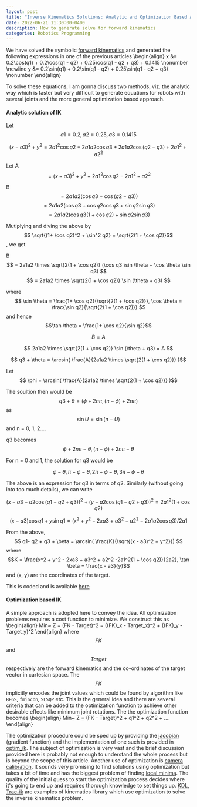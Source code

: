 ```yaml
---
layout: post
title: "Inverse Kinematics Solutions: Analytic and Optimization Based Approaches"
date: 2022-06-21 11:30:00-0400
description: How to generate solve for forward kinematics
categories: Robotics Programming
---
```


We have solved the symbolic [forward kinematics](/blog/2022/Generating_Symbolic_Expression_for_Forward_Kinematics/) and generated the following expressions in one of the previous articles
\begin{align}
     x &= 0.2\cos(q1) + 0.2\cos(q1 - q2) + 0.25\cos(q1 - q2 + q3) + 0.1415 \nonumber \newline
     y &= 0.2\sin(q1) + 0.2\sin(q1 - q2) + 0.25\sin(q1 - q2 + q3)  \nonumber
\end{align}

To solve these equations, I am gonna discuss two methods, viz. the analytic way which is faster but very difficult to generate equations for robots with several joints and the more general optimization based approach.

#### Analytic solution of IK
Let $$ a1 = 0.2, a2 = 0.25, a3 = 0.1415 $$

$$(x - a3)^2 + y^2 = 2a1^2 \cos q2 + 2a1a2 \cos q3 +2a1a2 \cos(q2 - q3) + 2a1^2 + a2^2$$

Let A $$ = (x - a3)^2 + y^2 - 2a1^2 \cos q2 - 2a1^2 - a2^2$$

B $$ = 2a1a2 (\cos q3 + \cos(q2 - q3)) $$
$$ = 2a1a2 (\cos q3 + \cos q2 \cos q3 + \sin q2 \sin q3) $$
$$ = 2a1a2 (\cos q3 (1+ \cos q2) + \sin q2 \sin q3) $$

Mutiplying and diving the above by $$ \sqrt{(1+ \cos q2)^2 + \sin^2 q2} = \sqrt{2(1 + \cos q2)}$$, we get

B $$ = 2a1a2 \times \sqrt{2(1 + \cos q2)} (\cos q3 \sin \theta + \cos \theta \sin q3) $$
$$ = 2a1a2 \times \sqrt{2(1 + \cos q2)} \sin (\theta + q3) $$

where $$ \sin \theta = \frac{1+ \cos q2}{\sqrt{2(1 + \cos q2)}},  \cos \theta = \frac{\sin q2}{\sqrt{2(1 + \cos q2)}} $$ and hence $$\tan \theta = \frac{1+ \cos q2}{\sin q2}$$

$$ B = A $$

$$  2a1a2 \times \sqrt{2(1 + \cos q2)} \sin (\theta + q3) = A $$

$$ q3 + \theta = \arcsin( \frac{A}{2a1a2 \times \sqrt{2(1 + \cos q2)}} )$$

Let $$ \phi = \arcsin( \frac{A}{2a1a2 \times \sqrt{2(1 + \cos q2)}} )$$

The soultion then would be $$q3+\theta = (\phi + 2n\pi, (\pi - \phi) + 2n\pi)$$ as $$\sin U = \sin (\pi-U)$$ and n = 0, 1, 2....

q3 becomes $$ \phi + 2n\pi - \theta, (\pi - \phi) + 2n\pi - \theta$$

For n = 0 and 1, the solution for q3 would be

$$ \phi - \theta, \pi - \phi - \theta, 2\pi+\phi - \theta, 3\pi - \phi - \theta $$

The above is an expression for q3 in terms of q2. Similarly (without going into too much details), we can write

$$(x - a3 - a2 \cos (q1 - q2 +q3))^2 + (y - a2 \cos (q1 - q2 + q3))^2 = 2a1^2 (1 + \cos q2) $$

$$ (x - a3) \cos q1 +  y \sin q1 = ( x^2 + y^2 - 2xa3 + a3^2 -a2^2 -2a1a2\cos q3)/2a1$$

From the above, $$ q1- q2 + q3 + \beta = \arcsin( \frac{K}{\sqrt{(x - a3)^2 + y^2}}) $$
where $$K = \frac{x^2 + y^2 - 2xa3 + a3^2 + a2^2 -2a1^2(1 + \cos q2)}{2a2}, \tan \beta = \frac{x - a3}{y}$$ and (x, y) are the coordinates of the target. 

This is coded and is available [here](https://github.com/ashBabu/moveit_kinematics_plugin/blob/master/scripts/analytic_ik.py)

#### Optimization based IK
A simple approach is adopted here to convey the idea. All optimization problems requires a cost function to minimize. We construct this as 
\begin{align}
     Min~ Z = (FK - Target)^2 = ((FK)_x - Target_x)^2 + ((FK)_y - Target_y)^2
\end{align}
where $$FK$$ and $$Target$$ respectively are the forward kinematics and the co-ordinates of the target vector in cartesian space. The $$FK$$ implicitly encodes the joint values which could be found by algorithm like `BFGS`, `fmincon`, `SLSQP` etc. This is the general idea and there are several criteria that can be added to the optimization function to achieve other desirable effects like minimum joint rotations. The the optimization function becomes
\begin{align}
     Min~ Z = (FK - Target)^2 + q1^2 + q2^2 + ....
\end{align}

The optimization procedure could be sped up by providing the [jacobian](/blog/2019/Jacobian/) (gradient function) and the implementation of one such is provided in [optim_ik](https://github.com/ashBabu/moveit_kinematics_plugin/blob/master/scripts/optim_ik.py). The subject of optimization is very vast and the brief discussion provided here is probably not enough to understand the whole process but is beyond the scope of this article. Another use of optimization is [camera calibration](/blog/2018/Camera-Calibration/). It sounds very promising to find solutions using optimization but takes a bit of time and has the biggest problem of finding [local minima](https://en.wikipedia.org/wiki/Maxima_and_minima). The quality of the initial guess to start the optimization process decides where it's going to end up and requires thorough knowledge to set things up. [KDL](http://wiki.ros.org/kdl), [Trac-ik](http://wiki.ros.org/trac_ik) are examples of kinematics library which use optimization to solve the inverse kinematics problem.
